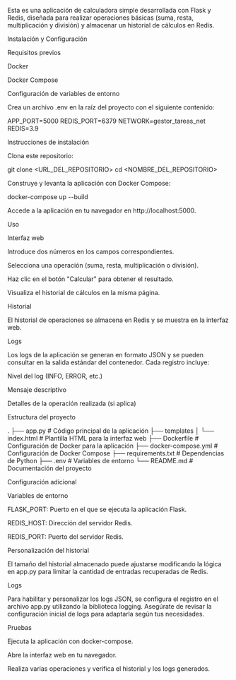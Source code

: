 
Esta es una aplicación de calculadora simple desarrollada con Flask y Redis, diseñada para realizar operaciones básicas (suma, resta, multiplicación y división) y almacenar un historial de cálculos en Redis.

Instalación y Configuración

Requisitos previos

Docker

Docker Compose

Configuración de variables de entorno

Crea un archivo .env en la raíz del proyecto con el siguiente contenido:

APP_PORT=5000
REDIS_PORT=6379
NETWORK=gestor_tareas_net
REDIS=3.9

Instrucciones de instalación

Clona este repositorio:

git clone <URL_DEL_REPOSITORIO>
cd <NOMBRE_DEL_REPOSITORIO>

Construye y levanta la aplicación con Docker Compose:

docker-compose up --build

Accede a la aplicación en tu navegador en http://localhost:5000.

Uso

Interfaz web

Introduce dos números en los campos correspondientes.

Selecciona una operación (suma, resta, multiplicación o división).

Haz clic en el botón "Calcular" para obtener el resultado.

Visualiza el historial de cálculos en la misma página.

Historial

El historial de operaciones se almacena en Redis y se muestra en la interfaz web.

Logs

Los logs de la aplicación se generan en formato JSON y se pueden consultar en la salida estándar del contenedor. Cada registro incluye:

Nivel del log (INFO, ERROR, etc.)

Mensaje descriptivo

Detalles de la operación realizada (si aplica)

Estructura del proyecto

.
├── app.py                  # Código principal de la aplicación
├── templates
│   └── index.html          # Plantilla HTML para la interfaz web
├── Dockerfile              # Configuración de Docker para la aplicación
├── docker-compose.yml      # Configuración de Docker Compose
├── requirements.txt        # Dependencias de Python
├── .env                    # Variables de entorno
└── README.md               # Documentación del proyecto

Configuración adicional

Variables de entorno

FLASK_PORT: Puerto en el que se ejecuta la aplicación Flask.

REDIS_HOST: Dirección del servidor Redis.

REDIS_PORT: Puerto del servidor Redis.

Personalización del historial

El tamaño del historial almacenado puede ajustarse modificando la lógica en app.py para limitar la cantidad de entradas recuperadas de Redis.

Logs

Para habilitar y personalizar los logs JSON, se configura el registro en el archivo app.py utilizando la biblioteca logging. Asegúrate de revisar la configuración inicial de logs para adaptarla según tus necesidades.

Pruebas

Ejecuta la aplicación con docker-compose.

Abre la interfaz web en tu navegador.

Realiza varias operaciones y verifica el historial y los logs generados.

